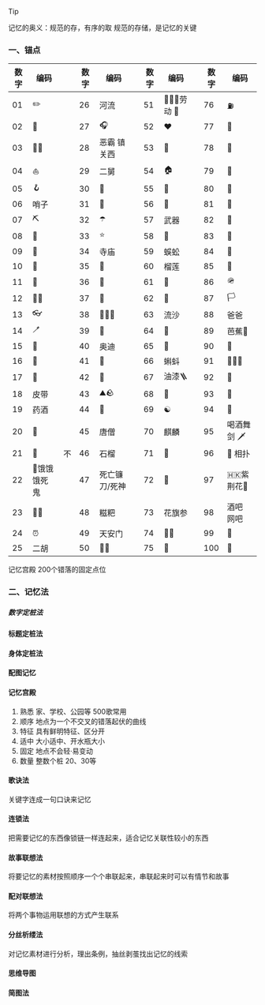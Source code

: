 >[!tip]
>记忆的奥义：规范的存，有序的取
>规范的存储，是记忆的关键

### 一、锚点

| 数字  | 编码      |     | 数字  | 编码      |     | 数字  | 编码           |     | 数字  | 编码        |
| --- | ------- | --- | --- | ------- | --- | --- | ------------ | --- | --- | --------- |
| 01  | ✏️      |     | 26  | 河流      |     | 51  | 👷🏻‍♂️劳动 🌲 |     | 76  | ⛽️        |
| 02  | 🦆      |     | 27  | 🎧      |     | 52  | ❤️           |     | 77  | 🤖        |
| 03  | 👂🏻    |     | 28  | 恶霸 镇关西  |     | 53  | 🎩           |     | 78  | 🐸        |
| 04  | ⛵️      |     | 29  | 二舅      |     | 54  | 🏠           |     | 79  | 🎈        |
| 05  | 🪝      |     | 30  | 🚐      |     | 55  | 🚄           |     | 80  | 🗼        |
| 06  | 哨子      |     | 31  | 🦈      |     | 56  | 🐌           |     | 81  | 🐜        |
| 07  | ⛏️      |     | 32  | ☂️      |     | 57  | 武器           |     | 82  | 🎯        |
| 08  | 🥜      |     | 33  | ⭐️      |     | 58  | 🦨           |     | 83  | 🪭        |
| 09  | 🏸      |     | 34  | 寺庙      |     | 59  | 蜈蚣           |     | 84  | 🚃        |
| 10  | 🥚      |     | 35  | 🪸      |     | 60  | 榴莲           |     | 85  | 💎        |
| 11  | 🥢      |     | 36  | 🦌      |     | 61  | 🧒           |     | 86  | 🪖        |
| 12  | 👶🏻    |     | 37  | 🐓      |     | 62  | 🐂           |     | 87  | 🏳️       |
| 13  | 👓      |     | 38  | 🤦🏻‍♀️ |     | 63  | 流沙           |     | 88  | 爸爸        |
| 14  | 🪥      |     | 39  | 🤧      |     | 64  | 🔩           |     | 89  | 芭蕉🍌      |
| 15  | 🦜      |     | 40  | 奥迪      |     | 65  | 🥁           |     | 90  | 📐        |
| 16  | 🥊      |     | 41  | 🦎      |     | 66  | 蝌蚪           |     | 91  | ⛹🏻‍♂️    |
| 17  | 🚪      |     | 42  | 🦁      |     | 67  | 油漆🪜         |     | 92  | 🏀        |
| 18  | 皮带      |     | 43  | ⛰🪨     |     | 68  | 📢           |     | 93  | 🛟        |
| 19  | 药酒      |     | 44  | 🐍      |     | 69  | ☯️           |     | 94  | 💩        |
| 20  | 🚬      |     | 45  | 唐僧      |     | 70  | 麒麟           |     | 95  | 喝酒舞剑 🗡️  |
| 21  | 🐊      | 不   | 46  | 石榴      |     | 71  | 🥝           |     | 96  | 🤼 相扑     |
| 22  | 👻饿饿饿死鬼 |     | 47  | 死亡镰刀/死神 |     | 72  | 🐧           |     | 97  | 🇭🇰紫荆花🌺 |
| 23  | 👨‍🦲   |     | 48  | 糍粑      |     | 73  | 花旗参          |     | 98  | 酒吧 网吧     |
| 24  | ⏰       |     | 49  | 天安门     |     | 74  | 🏇🏻         |     | 99  | 🦒        |
| 25  | 二胡      |     | 50  | 💃🏻    |     | 75  | 🌁           |     | 100 | 🔭        |
记忆宫殿 200个错落的固定点位

### 二、记忆法
##### 数字定桩法
#### 标题定桩法
#### 身体定桩法
#### 配图记忆
#### 记忆宫殿
1. 熟悉 家、学校、公园等 500歌常用
2. 顺序 地点为一个不交叉的错落起伏的曲线
3. 特征 具有鲜明特征、区分开
4. 适中 大小适中、开水瓶大小
5. 固定 地点不会轻·易变动
6. 数量 整数个桩 20、30等
#### 歌诀法
关键字连成一句口诀来记忆
#### 连锁法
把需要记忆的东西像锁链一样连起来，适合记忆关联性较小的东西
#### 故事联想法
将要记忆的素材按照顺序一个个串联起来，串联起来时可以有情节和故事
#### 配对联想法
将两个事物运用联想的方式产生联系
#### 分丝析缕法
对记忆素材进行分析，理出条例，抽丝剥茧找出记忆的线索
#### 思维导图
#### 简图法


